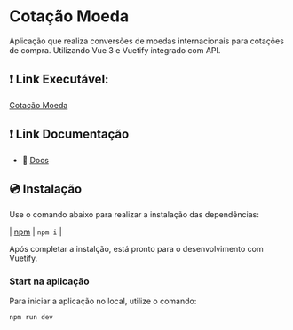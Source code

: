 # Cotação Moeda

Aplicação que realiza conversões de moedas internacionais para cotações de compra. Utilizando Vue 3 e Vuetify integrado com API.

## ❗️ Link Executável:
[Cotação Moeda](https://cotacao-moeda-steel.vercel.app/)

## ❗️ Link Documentação

- 📄 [Docs](https://vuetifyjs.com/)

## 💿 Instalação

Use o comando abaixo para realizar a instalação das dependências:

| [npm](https://vuetifyjs.com/en/getting-started/installation/)     | `npm i`  |

Após completar a instalção, está pronto para o desenvolvimento com Vuetify.


### Start na aplicação

Para iniciar a aplicação no local, utilize o comando:

```bash
npm run dev
```
